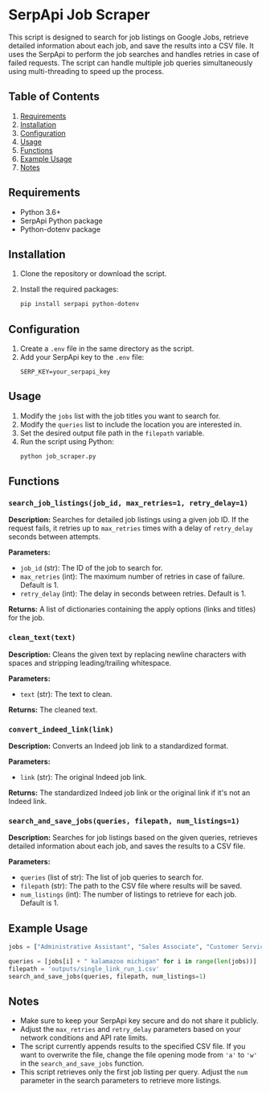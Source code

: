 # SerpApi Job Scraper

This script is designed to search for job listings on Google Jobs, retrieve detailed information about each job, and save the results into a CSV file. It uses the SerpApi to perform the job searches and handles retries in case of failed requests. The script can handle multiple job queries simultaneously using multi-threading to speed up the process.

## Table of Contents
1. [Requirements](#requirements)
2. [Installation](#installation)
3. [Configuration](#configuration)
4. [Usage](#usage)
5. [Functions](#functions)
6. [Example Usage](#example-usage)
7. [Notes](#notes)

## Requirements
- Python 3.6+
- SerpApi Python package
- Python-dotenv package

## Installation

1. Clone the repository or download the script.

2. Install the required packages:
    ```sh
    pip install serpapi python-dotenv
    ```

## Configuration

1. Create a `.env` file in the same directory as the script.
2. Add your SerpApi key to the `.env` file:
    ```
    SERP_KEY=your_serpapi_key
    ```

## Usage

1. Modify the `jobs` list with the job titles you want to search for.
2. Modify the `queries` list to include the location you are interested in.
3. Set the desired output file path in the `filepath` variable.
4. Run the script using Python:
    ```sh
    python job_scraper.py
    ```

## Functions

### `search_job_listings(job_id, max_retries=1, retry_delay=1)`

**Description:** Searches for detailed job listings using a given job ID. If the request fails, it retries up to `max_retries` times with a delay of `retry_delay` seconds between attempts.

**Parameters:**
- `job_id` (str): The ID of the job to search for.
- `max_retries` (int): The maximum number of retries in case of failure. Default is 1.
- `retry_delay` (int): The delay in seconds between retries. Default is 1.

**Returns:** A list of dictionaries containing the apply options (links and titles) for the job.

### `clean_text(text)`

**Description:** Cleans the given text by replacing newline characters with spaces and stripping leading/trailing whitespace.

**Parameters:**
- `text` (str): The text to clean.

**Returns:** The cleaned text.

### `convert_indeed_link(link)`

**Description:** Converts an Indeed job link to a standardized format.

**Parameters:**
- `link` (str): The original Indeed job link.

**Returns:** The standardized Indeed job link or the original link if it's not an Indeed link.

### `search_and_save_jobs(queries, filepath, num_listings=1)`

**Description:** Searches for job listings based on the given queries, retrieves detailed information about each job, and saves the results to a CSV file.

**Parameters:**
- `queries` (list of str): The list of job queries to search for.
- `filepath` (str): The path to the CSV file where results will be saved.
- `num_listings` (int): The number of listings to retrieve for each job. Default is 1.

## Example Usage

```python
jobs = ["Administrative Assistant", "Sales Associate", "Customer Service Representative", "Nurse", "Accountant", "Teacher", "Software Developer", "Marketing Manager", "Cashier", "Project Manager", "Executive Assistant", "Analyst", "Human Resources Manager", "Graphic Designer", "Mechanical Engineer", "Data Analyst", "Financial Analyst", "Office Manager", "Electrician", "Product Manager", "Operations Manager", "IT Technician", "Receptionist", "Physical Therapist", "Paralegal", "Pharmacist", "Security Officer"]

queries = [jobs[i] + " kalamazoo michigan" for i in range(len(jobs))]
filepath = 'outputs/single_link_run_1.csv'
search_and_save_jobs(queries, filepath, num_listings=1)
```

## Notes

- Make sure to keep your SerpApi key secure and do not share it publicly.
- Adjust the `max_retries` and `retry_delay` parameters based on your network conditions and API rate limits.
- The script currently appends results to the specified CSV file. If you want to overwrite the file, change the file opening mode from `'a'` to `'w'` in the `search_and_save_jobs` function.
- This script retrieves only the first job listing per query. Adjust the `num` parameter in the search parameters to retrieve more listings.

